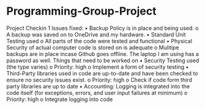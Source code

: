 # Programming-Group-Project
Project Checkin 1
Issues fixed: 
  •	Backup Policy is in place and being used.
    o	 A backup was saved on to OneDrive and my hardware.
  •	Standard Unit Testing used
    o	All parts of the code were tested and functional
  •	Physical Security of actual computer code is stored on is adequate
    o	Mulitipe backups are in place incase Github goes offline. The laptop I am using has a password as well.
Things that need to be worked on
  •	Security Testing used (the type varies)
    o	Priority: high
    o	Implement a form of security testing
  •	Third-Party libraries used in code are up-to-date and have been checked to ensure no security issues exist.
    o	Priority: high
    o	Check if code form third party libraries are up to date
  •	Accounting: Logging is integrated into the code itself (for exceptions, errors, and user input failures at minimum)
    o	Priority: high
    o	Integrate logging into code
